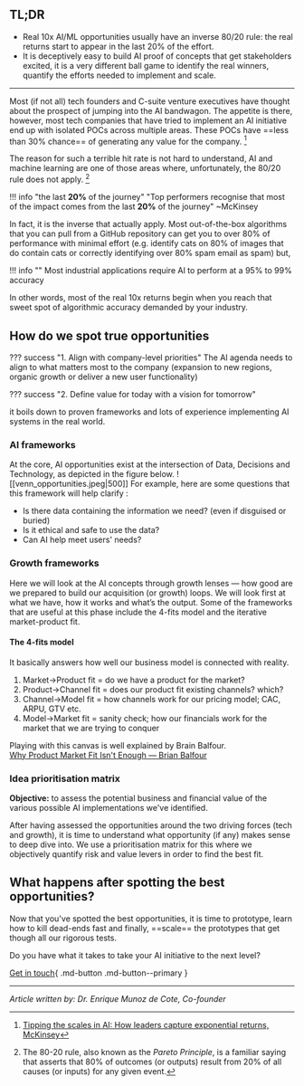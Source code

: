 ## TL;DR

- Real 10x AI/ML opportunities usually have an inverse 80/20 rule: the real returns start to appear in the last 20% of the effort.
- It is deceptively easy to build AI proof of concepts that get stakeholders excited, it is a very different ball game to identify the real winners, quantify the efforts needed to implement and scale. 
---
Most (if not all) tech founders and C-suite venture executives have thought about the prospect of jumping into the AI bandwagon. The appetite is there,  however, most tech companies that have tried to implement an AI initiative end up with isolated POCs across multiple areas. These POCs have ==less than 30% chance== of generating any value for the company. [^1]  
[^1]: [Tipping the scales in AI: How leaders capture exponential returns, McKinsey](https://www.mckinsey.com/industries/technology-media-and-telecommunications/our-insights/tipping-the-scales-in-ai)

The reason for such a terrible hit rate is not hard to understand, AI and machine learning are one of those areas where, unfortunately, the 80/20 rule does not apply. [^2]
[^2]: The 80-20 rule, also known as the *Pareto Principle*, is a familiar saying that asserts that 80% of outcomes (or outputs) result from 20% of all causes (or inputs) for any given event.

!!! info "the last **20%** of the journey"
    "Top performers recognise that most of the impact comes from the last **20%** of the journey" ~McKinsey

In fact, it is the inverse that actually apply. Most out-of-the-box algorithms that you can pull from a GitHub repository can get you to over 80% of performance with minimal effort (e.g. identify cats on 80% of images that do contain cats or correctly identifying over 80% spam email as spam) but,

!!! info ""
    Most industrial applications require AI to perform at a 95% to 99% accuracy

In other words, most of the real 10x returns begin when you reach that sweet spot of algorithmic accuracy demanded by your industry. 

## How do we spot true opportunities

??? success "1. Align with company-level priorities"
    The AI agenda needs to align to what matters most to the company (expansion to new regions, organic growth or deliver a new user functionality)

??? success "2. Define value for today with a vision for tomorrow"

it boils down to proven frameworks and lots of experience implementing AI systems in the real world.

### AI frameworks
At the core, AI opportunities exist at the intersection of Data, Decisions and Technology, as depicted in the figure below. 
![[venn_opportunities.jpeg|500]]
For example, here are some questions that this framework will help clarify :
- Is there data containing the information we need? (even if disguised or buried)
- Is it ethical and safe to use the data?
- Can AI help meet users' needs?

### Growth frameworks
Here we will look at the AI concepts through growth lenses — how good are we prepared to build our acquisition (or growth) loops. We will look first at what we have, how it works and what’s the output. Some of the frameworks that are useful at this phase include the 4-fits model and the iterative market-product fit.

#### The 4-fits model
It basically answers how well our business model is connected with reality.
1.  Market→Product fit = do we have a product for the market?
2.  Product→Channel fit = does our product fit existing channels? which?
3.  Channel→Model fit = how channels work for our pricing model; CAC, ARPU, GTV etc.
4.  Model→Market fit = sanity check; how our financials work for the market that we are trying to conquer

Playing with this canvas is well explained by Brain Balfour.  
[Why Product Market Fit Isn't Enough — Brian Balfour](https://brianbalfour.com/essays/product-market-fit-isnt-enough)

### Idea prioritisation matrix
**Objective:** to assess the potential business and financial value of the various possible AI implementations we've identified.

After having assessed the opportunities around the two driving forces (tech and growth), it is time to understand what opportunity (if any) makes sense to deep dive into. We use a prioritisation matrix for this where we objectively quantify risk and value levers in order to find the best fit. 

## What happens after spotting the best opportunities?
Now that you've spotted the best opportunities, it is time to prototype, learn how to kill dead-ends fast and finally, ==scale== the prototypes that get though all our rigorous tests.


Do you have what it takes to take your AI initiative to the next level?

[Get in touch](https://www.hypergrowth.io/#section-1659904077408){ .md-button .md-button--primary }

---
*Article written by: Dr. Enrique Munoz de Cote, Co-founder*